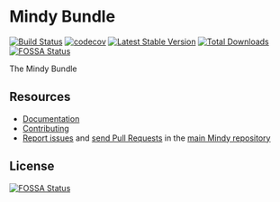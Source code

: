 # Mindy Bundle

[![Build Status](https://travis-ci.org/MindyPHP/MindyBundle.svg?branch=master)](https://travis-ci.org/MindyPHP/MindyBundle)
[![codecov](https://codecov.io/gh/MindyPHP/MindyBundle/branch/master/graph/badge.svg)](https://codecov.io/gh/MindyPHP/MindyBundle)
[![Latest Stable Version](https://poser.pugx.org/mindy/mindy-bundle/v/stable.svg)](https://packagist.org/packages/mindy/mindy-bundle)
[![Total Downloads](https://poser.pugx.org/mindy/mindy-bundle/downloads.svg)](https://packagist.org/packages/mindy/mindy-bundle)
[![FOSSA Status](https://app.fossa.io/api/projects/git%2Bgithub.com%2FMindyPHP%2FMindyBundle.svg?type=shield)](https://app.fossa.io/projects/git%2Bgithub.com%2FMindyPHP%2FMindyBundle?ref=badge_shield)

The Mindy Bundle

Resources
---------

  * [Documentation](https://mindy-cms.com/doc/current/bundles/mindy/index.html)
  * [Contributing](https://mindy-cms.com/doc/current/contributing/index.html)
  * [Report issues](https://github.com/MindyPHP/mindy/issues) and
    [send Pull Requests](https://github.com/MindyPHP/mindy/pulls)
    in the [main Mindy repository](https://github.com/MindyPHP/mindy)


## License
[![FOSSA Status](https://app.fossa.io/api/projects/git%2Bgithub.com%2FMindyPHP%2FMindyBundle.svg?type=large)](https://app.fossa.io/projects/git%2Bgithub.com%2FMindyPHP%2FMindyBundle?ref=badge_large)